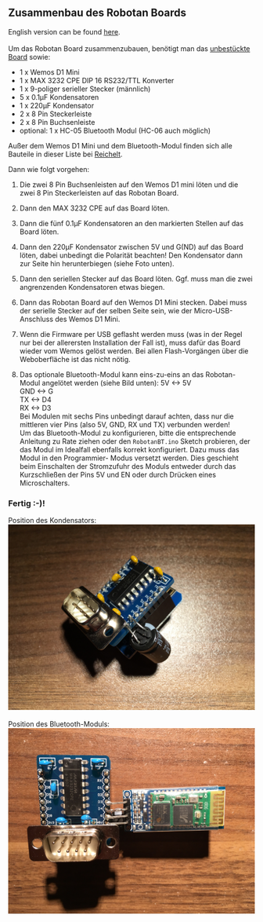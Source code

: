 <H2>Zusammenbau des Robotan Boards</H2>
English version can be found <A HREF="Assembly Instructions.md">here</A>.
<BR><BR>
Um das Robotan Board zusammenzubauen, benötigt man das 
<A HREF="schematics">unbestückte Board</A> sowie:  
<BR>
<UL>
<LI>1 x Wemos D1 Mini
<LI>1 x MAX 3232 CPE DIP 16 RS232/TTL Konverter
<LI>1 x 9-poliger serieller Stecker (männlich)
<LI>5 x 0.1µF Kondensatoren
<LI>1 x 220µF Kondensator
<LI>2 x 8 Pin Steckerleiste
<LI>2 x 8 Pin Buchsenleiste
<LI>optional: 1 x HC-05 Bluetooth Modul (HC-06 auch möglich)
  </UL>
Außer dem Wemos D1 Mini und dem Bluetooth-Modul finden sich alle Bauteile in dieser Liste bei <A HREF="https://www.reichelt.de/my/1409494">Reichelt</A>.

Dann wie folgt vorgehen:
<BR>

1. Die zwei 8 Pin Buchsenleisten auf den Wemos D1 mini löten und die zwei 8 Pin Steckerleisten auf das Robotan Board.

2. Dann den MAX 3232 CPE auf das Board löten.

3. Dann die fünf 0.1µF Kondensatoren an den markierten Stellen auf das Board löten.

4. Dann den 220µF Kondensator zwischen 5V und G(ND) auf das Board löten, dabei unbedingt die Polarität beachten! Den Kondensator dann zur Seite hin herunterbiegen (siehe Foto unten).

5. Dann den seriellen Stecker auf das Board löten. Ggf. muss man die zwei angrenzenden Kondensatoren etwas biegen.

6. Dann das Robotan Board auf den Wemos D1 Mini stecken. Dabei muss der serielle Stecker auf der selben Seite sein, wie der Micro-USB-Anschluss des Wemos D1 Mini.

7. Wenn die Firmware per USB geflasht werden muss (was in der Regel nur bei der allerersten Installation der Fall ist), muss dafür das Board wieder vom Wemos gelöst werden. Bei allen Flash-Vorgängen über die Weboberfläche ist das nicht nötig.

8. Das optionale Bluetooth-Modul kann eins-zu-eins an das Robotan-Modul 
angelötet werden (siehe Bild unten):
5V <-> 5V  
GND <-> G    
TX <-> D4  
RX <-> D3  
Bei Modulen mit sechs Pins unbedingt darauf achten, dass nur die mittleren vier 
Pins (also 5V, GND, RX und TX) verbunden werden!  
Um das Bluetooth-Modul zu konfigurieren, bitte die entsprechende Anleitung
zu Rate ziehen oder den `RobotanBT.ino` Sketch probieren, der das Modul im 
Idealfall ebenfalls korrekt konfiguriert. Dazu muss das Modul in den Programmier-
Modus versetzt werden. Dies geschieht beim Einschalten der Stromzufuhr des
Moduls entweder durch das Kurzschließen der Pins 5V und EN oder durch Drücken 
eines Microschalters.

<H3>Fertig :-)!</H3>
Position des Kondensators:<BR>
<IMG SRC="img/Robotan-Board-Final.jpg">
<BR><BR>
Position des Bluetooth-Moduls:<BR>
<IMG SRC="img/8 - Adding Bluetooth module.jpg">

